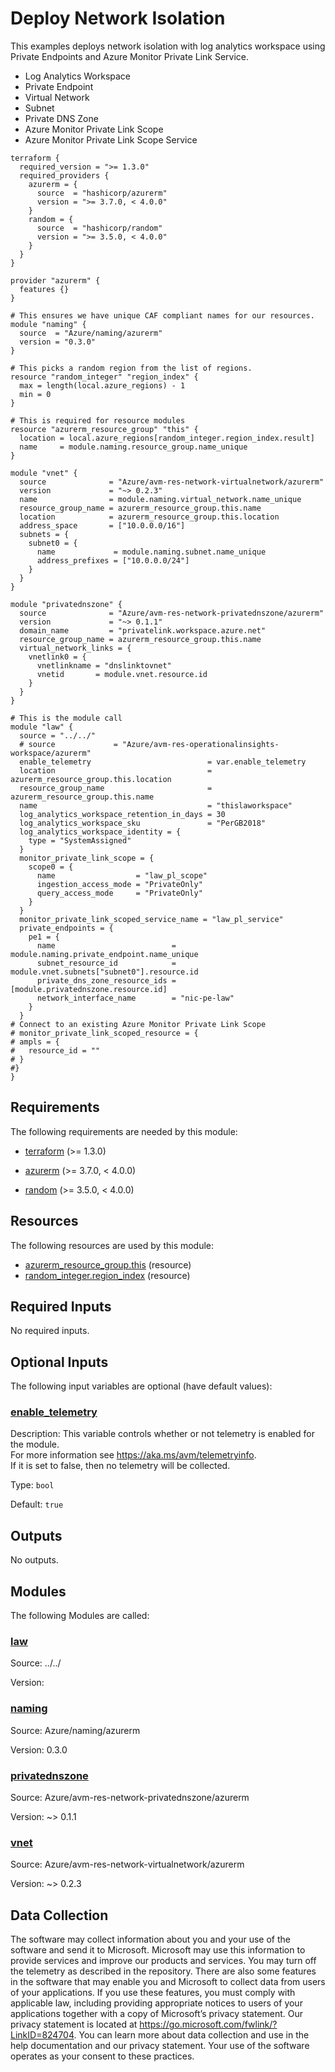 <!-- BEGIN_TF_DOCS -->
# Deploy Network Isolation

This examples deploys network isolation with log analytics workspace using Private Endpoints and Azure Monitor Private Link Service.

- Log Analytics Workspace
- Private Endpoint
- Virtual Network
- Subnet
- Private DNS Zone
- Azure Monitor Private Link Scope
- Azure Monitor Private Link Scope Service

```hcl
terraform {
  required_version = ">= 1.3.0"
  required_providers {
    azurerm = {
      source  = "hashicorp/azurerm"
      version = ">= 3.7.0, < 4.0.0"
    }
    random = {
      source  = "hashicorp/random"
      version = ">= 3.5.0, < 4.0.0"
    }
  }
}

provider "azurerm" {
  features {}
}

# This ensures we have unique CAF compliant names for our resources.
module "naming" {
  source  = "Azure/naming/azurerm"
  version = "0.3.0"
}

# This picks a random region from the list of regions.
resource "random_integer" "region_index" {
  max = length(local.azure_regions) - 1
  min = 0
}

# This is required for resource modules
resource "azurerm_resource_group" "this" {
  location = local.azure_regions[random_integer.region_index.result]
  name     = module.naming.resource_group.name_unique
}

module "vnet" {
  source              = "Azure/avm-res-network-virtualnetwork/azurerm"
  version             = "~> 0.2.3"
  name                = module.naming.virtual_network.name_unique
  resource_group_name = azurerm_resource_group.this.name
  location            = azurerm_resource_group.this.location
  address_space       = ["10.0.0.0/16"]
  subnets = {
    subnet0 = {
      name             = module.naming.subnet.name_unique
      address_prefixes = ["10.0.0.0/24"]
    }
  }
}

module "privatednszone" {
  source              = "Azure/avm-res-network-privatednszone/azurerm"
  version             = "~> 0.1.1"
  domain_name         = "privatelink.workspace.azure.net"
  resource_group_name = azurerm_resource_group.this.name
  virtual_network_links = {
    vnetlink0 = {
      vnetlinkname = "dnslinktovnet"
      vnetid       = module.vnet.resource.id
    }
  }
}

# This is the module call
module "law" {
  source = "../../"
  # source             = "Azure/avm-res-operationalinsights-workspace/azurerm"
  enable_telemetry                          = var.enable_telemetry
  location                                  = azurerm_resource_group.this.location
  resource_group_name                       = azurerm_resource_group.this.name
  name                                      = "thislaworkspace"
  log_analytics_workspace_retention_in_days = 30
  log_analytics_workspace_sku               = "PerGB2018"
  log_analytics_workspace_identity = {
    type = "SystemAssigned"
  }
  monitor_private_link_scope = {
    scope0 = {
      name                  = "law_pl_scope"
      ingestion_access_mode = "PrivateOnly"
      query_access_mode     = "PrivateOnly"
    }
  }
  monitor_private_link_scoped_service_name = "law_pl_service"
  private_endpoints = {
    pe1 = {
      name                          = module.naming.private_endpoint.name_unique
      subnet_resource_id            = module.vnet.subnets["subnet0"].resource.id
      private_dns_zone_resource_ids = [module.privatednszone.resource.id]
      network_interface_name        = "nic-pe-law"
    }
  }
# Connect to an existing Azure Monitor Private Link Scope
# monitor_private_link_scoped_resource = {
# ampls = {
#   resource_id = ""
# }
#}
}

```

<!-- markdownlint-disable MD033 -->
## Requirements

The following requirements are needed by this module:

- <a name="requirement_terraform"></a> [terraform](#requirement\_terraform) (>= 1.3.0)

- <a name="requirement_azurerm"></a> [azurerm](#requirement\_azurerm) (>= 3.7.0, < 4.0.0)

- <a name="requirement_random"></a> [random](#requirement\_random) (>= 3.5.0, < 4.0.0)

## Resources

The following resources are used by this module:

- [azurerm_resource_group.this](https://registry.terraform.io/providers/hashicorp/azurerm/latest/docs/resources/resource_group) (resource)
- [random_integer.region_index](https://registry.terraform.io/providers/hashicorp/random/latest/docs/resources/integer) (resource)

<!-- markdownlint-disable MD013 -->
## Required Inputs

No required inputs.

## Optional Inputs

The following input variables are optional (have default values):

### <a name="input_enable_telemetry"></a> [enable\_telemetry](#input\_enable\_telemetry)

Description: This variable controls whether or not telemetry is enabled for the module.  
For more information see https://aka.ms/avm/telemetryinfo.  
If it is set to false, then no telemetry will be collected.

Type: `bool`

Default: `true`

## Outputs

No outputs.

## Modules

The following Modules are called:

### <a name="module_law"></a> [law](#module\_law)

Source: ../../

Version:

### <a name="module_naming"></a> [naming](#module\_naming)

Source: Azure/naming/azurerm

Version: 0.3.0

### <a name="module_privatednszone"></a> [privatednszone](#module\_privatednszone)

Source: Azure/avm-res-network-privatednszone/azurerm

Version: ~> 0.1.1

### <a name="module_vnet"></a> [vnet](#module\_vnet)

Source: Azure/avm-res-network-virtualnetwork/azurerm

Version: ~> 0.2.3

<!-- markdownlint-disable-next-line MD041 -->
## Data Collection

The software may collect information about you and your use of the software and send it to Microsoft. Microsoft may use this information to provide services and improve our products and services. You may turn off the telemetry as described in the repository. There are also some features in the software that may enable you and Microsoft to collect data from users of your applications. If you use these features, you must comply with applicable law, including providing appropriate notices to users of your applications together with a copy of Microsoft’s privacy statement. Our privacy statement is located at <https://go.microsoft.com/fwlink/?LinkID=824704>. You can learn more about data collection and use in the help documentation and our privacy statement. Your use of the software operates as your consent to these practices.
<!-- END_TF_DOCS -->